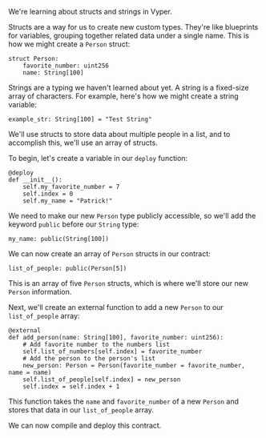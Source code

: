 We're learning about structs and strings in Vyper.

Structs are a way for us to create new custom types. They're like blueprints for variables, grouping together related data under a single name. This is how we might create a `Person` struct:

```vyper
struct Person:
    favorite_number: uint256
    name: String[100]
```

Strings are a typing we haven't learned about yet. A string is a fixed-size array of characters. For example, here's how we might create a string variable:

```vyper
example_str: String[100] = "Test String"
```

We'll use structs to store data about multiple people in a list, and to accomplish this, we'll use an array of structs. 

To begin, let's create a variable in our `deploy` function:

```vyper
@deploy
def __init__():
    self.my_favorite_number = 7
    self.index = 0
    self.my_name = "Patrick!"
```

We need to make our new `Person` type publicly accessible, so we'll add the keyword `public` before our `String` type:

```vyper
my_name: public(String[100])
```

We can now create an array of `Person` structs in our contract:

```vyper
list_of_people: public(Person[5])
```

This is an array of five `Person` structs, which is where we'll store our new `Person` information. 

Next, we'll create an external function to add a new `Person` to our `list_of_people` array:

```vyper
@external
def add_person(name: String[100], favorite_number: uint256):
    # Add favorite number to the numbers list
    self.list_of_numbers[self.index] = favorite_number
    # Add the person to the person's list
    new_person: Person = Person(favorite_number = favorite_number, name = name)
    self.list_of_people[self.index] = new_person
    self.index = self.index + 1
```

This function takes the `name` and `favorite_number` of a new `Person` and stores that data in our `list_of_people` array. 

We can now compile and deploy this contract. 
